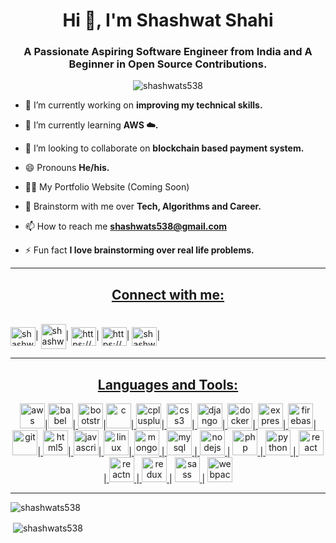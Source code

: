 <h1 align="center">Hi 👋, I'm Shashwat Shahi</h1>
<h3 align="center">A Passionate Aspiring Software Engineer from India and A Beginner in Open Source Contributions.</h3>

<p align="center"> <img src="https://komarev.com/ghpvc/?username=shashwats538" alt="shashwats538" /> </p>

- 🔭 I’m currently working on **improving my technical skills.**

- 🌱 I’m currently learning **AWS ☁️.**

- 👯 I’m looking to collaborate on **blockchain based payment system.**

- 😄 Pronouns **He/his.**

- 👨‍💻 My Portfolio Website (Coming Soon)

- 💬 Brainstorm with me over **Tech, Algorithms and Career.**

- 📫 How to reach me **shashwats538@gmail.com**

- ⚡ Fun fact **I love brainstorming over real life problems.**
<hr>
<p align="center">
<h2 align="center"><b><u>Connect with me:</u></b></h3><br>
<a href="https://twitter.com/shashwat_shahi_" target="blank"><img align="center" src="https://cdn.jsdelivr.net/npm/simple-icons@3.0.1/icons/twitter.svg" alt="shashwat_shahi_" height="30" width="40" /></a>|
<a href="https://github.com/shashwats538_" target="blank"><img align="center" src="https://cdn.jsdelivr.net/npm/simple-icons@3.0.1/icons/github.svg" alt="shashwats538 height="30" width="40" /></a>|
<a href="https://linkedin.com/in/https://www.linkedin.com/in/shashwat-shahi-039459172/" target="blank"><img align="center" src="https://cdn.jsdelivr.net/npm/simple-icons@3.0.1/icons/linkedin.svg" alt="https://www.linkedin.com/in/shashwat-shahi-039459172/" height="30" width="40" /></a>|
<a href="https://fb.com/https://www.facebook.com/shashwat.shahi.538/" target="blank"><img align="center" src="https://cdn.jsdelivr.net/npm/simple-icons@3.0.1/icons/facebook.svg" alt="https://www.facebook.com/shashwat.shahi.538/" height="30" width="40" /></a>|
<a href="https://instagram.com/shashwat_shahi" target="blank"><img align="center" src="https://cdn.jsdelivr.net/npm/simple-icons@3.0.1/icons/instagram.svg" alt="shashwat_shahi" height="30" width="40" /></a>|
</p>
<hr>
<h2 align="center"><u>Languages and Tools:</u></h3>
<p align="center"><a href="https://aws.amazon.com" target="_blank"><img src="https://devicons.github.io/devicon/devicon.git/icons/amazonwebservices/amazonwebservices-original-wordmark.svg" alt="aws" width="40" height="40"/></a>|<a href="https://babeljs.io/" target="_blank"><img src="https://www.vectorlogo.zone/logos/babeljs/babeljs-icon.svg" alt="babel" width="40" height="40"/></a>|<a href="https://getbootstrap.com" target="_blank"> <img src="https://devicons.github.io/devicon/devicon.git/icons/bootstrap/bootstrap-plain.svg" alt="bootstrap" width="40" height="40"/></a>|<a href="https://www.cprogramming.com/" target="_blank"><img src="https://devicons.github.io/devicon/devicon.git/icons/c/c-original.svg" alt="c" width="40" height="40"/></a>|<a href="https://www.w3schools.com/cpp/" target="_blank"> <img src="https://devicons.github.io/devicon/devicon.git/icons/cplusplus/cplusplus-original.svg" alt="cplusplus" width="40" height="40"/></a>|<a href="https://www.w3schools.com/css/" target="_blank"> <img src="https://devicons.github.io/devicon/devicon.git/icons/css3/css3-original-wordmark.svg" alt="css3" width="40" height="40"/></a>|<a href="https://www.djangoproject.com/" target="_blank"> <img src="https://devicons.github.io/devicon/devicon.git/icons/django/django-original.svg" alt="django" width="40" height="40"/></a>|<a href="https://www.docker.com/" target="_blank"> <img src="https://devicons.github.io/devicon/devicon.git/icons/docker/docker-original-wordmark.svg" alt="docker" width="40" height="40"/></a>|<a href="https://expressjs.com" target="_blank"> <img src="https://devicons.github.io/devicon/devicon.git/icons/express/express-original-wordmark.svg" alt="express" width="40" height="40"/></a>|<a href="https://firebase.google.com/" target="_blank"> <img src="https://www.vectorlogo.zone/logos/firebase/firebase-icon.svg" alt="firebase" width="40" height="40"/></a>|<a href="https://git-scm.com/" target="_blank"> <img src="https://www.vectorlogo.zone/logos/git-scm/git-scm-icon.svg" alt="git" width="40" height="40"/></a>|<a href="https://www.w3.org/html/" target="_blank"> <img src="https://devicons.github.io/devicon/devicon.git/icons/html5/html5-original-wordmark.svg" alt="html5" width="40" height="40"/></a>|<a href="https://developer.mozilla.org/en-US/docs/Web/JavaScript" target="_blank"> <img src="https://devicons.github.io/devicon/devicon.git/icons/javascript/javascript-original.svg" alt="javascript" width="40" height="40"/></a>|<a href="https://www.linux.org/" target="_blank"> <img src="https://devicons.github.io/devicon/devicon.git/icons/linux/linux-original.svg" alt="linux" width="40" height="40"/></a>|<a href="https://www.mongodb.com/" target="_blank"> <img src="https://devicons.github.io/devicon/devicon.git/icons/mongodb/mongodb-original-wordmark.svg" alt="mongodb" width="40" height="40"/> </a>|<a href="https://www.mysql.com/" target="_blank"> <img src="https://devicons.github.io/devicon/devicon.git/icons/mysql/mysql-original-wordmark.svg" alt="mysql" width="40" height="40"/> </a>|<a href="https://nodejs.org" target="_blank"> <img src="https://devicons.github.io/devicon/devicon.git/icons/nodejs/nodejs-original-wordmark.svg" alt="nodejs" width="40" height="40"/> </a>| <a href="https://www.php.net" target="_blank"> <img src="https://devicons.github.io/devicon/devicon.git/icons/php/php-original.svg" alt="php" width="40" height="40"/> </a>|<a href="https://www.python.org" target="_blank"> <img src="https://devicons.github.io/devicon/devicon.git/icons/python/python-original.svg" alt="python" width="40" height="40"/> </a>|<a href="https://reactjs.org/" target="_blank"> <img src="https://devicons.github.io/devicon/devicon.git/icons/react/react-original-wordmark.svg" alt="react" width="40" height="40"/> </a>|<a href="https://reactnative.dev/" target="_blank"> <img src="https://reactnative.dev/img/header_logo.svg" alt="reactnative" width="40" height="40"/> </a>|<a href="https://redux.js.org" target="_blank"> <img src="https://devicons.github.io/devicon/devicon.git/icons/redux/redux-original.svg" alt="redux" width="40" height="40"/> </a>| <a href="https://sass-lang.com" target="_blank"> <img src="https://devicons.github.io/devicon/devicon.git/icons/sass/sass-original.svg" alt="sass" width="40" height="40"/> </a>| <a href="https://webpack.js.org" target="_blank"> <img src="https://devicons.github.io/devicon/devicon.git/icons/webpack/webpack-original.svg" alt="webpack" width="40" height="40"/> </a> </p>
<hr>
<p><img align="center" src="https://github-readme-stats.vercel.app/api/top-langs/?username=shashwats538&layout=compact" alt="shashwats538" /></p>
<p>&nbsp;<img align="center" src="https://github-readme-stats.vercel.app/api?username=shashwats538&show_icons=true" alt="shashwats538" /></p>
